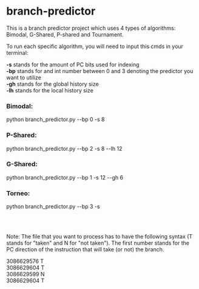 # branch-predictor
This is a branch predictor project which uses 4 types of algorithms: Bimodal, G-Shared, P-shared and Tournament.

To run each specific algorithm, you will need to input this cmds in your terminal:

**-s** stands for the amount of PC bits used for indexing<br/>
**-bp** stands for and int number between 0 and 3 denoting the predictor you want to utilize<br/>
**-gh** stands for the global history size<br/>
**-lh** stands for the local history size<br/>

### **Bimodal**: 
python branch_predictor.py --bp 0 -s 8

### **P-Shared**: 
python branch_predictor.py --bp 2 -s 8 --lh 12

### **G-Shared**: 
python branch_predictor.py --bp 1 -s 12 --gh 6

### **Torneo**: 
python branch_predictor.py --bp 3 -s 

<br/>
<br/>

Note: The file that you want to process has to have the following syntax (T stands for "taken" and N for "not taken"). 
The first number stands for the PC direction of the instruction that will take (or not) the branch.

3086629576 T<br/>
3086629604 T<br/>
3086629599 N<br/>
3086629604 T<br/>
